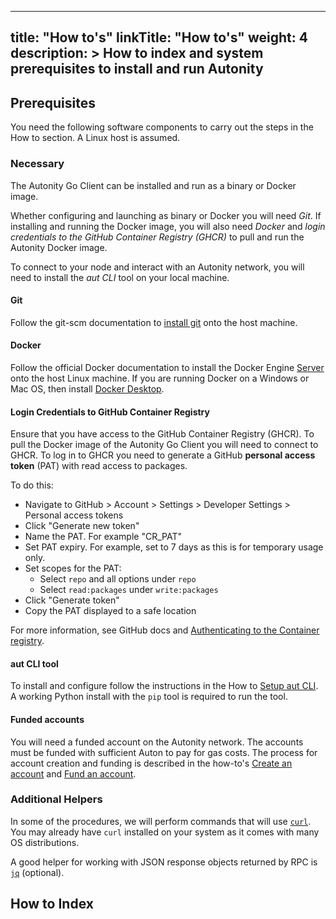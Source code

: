 
---
title: "How to's"
linkTitle: "How to's"
weight: 4
description: >
  How to index and system prerequisites to install and run Autonity 
---

## Prerequisites

You need the following software components to carry out the steps in the How to section. A Linux host is assumed.

### Necessary

The Autonity Go Client can be installed and run as a binary or Docker image. 

Whether configuring and launching as binary or Docker you will need _Git_. If installing and running the Docker image, you will also need _Docker_ and _login credentials to the GitHub Container Registry (GHCR)_ to pull and run the Autonity Docker image. 

To connect to your node and interact with an Autonity network, you will need to install the _aut CLI_ tool on your local machine.

#### Git

Follow the git-scm documentation to [install git](https://git-scm.com/book/en/v2/Getting-Started-Installing-Git) onto the host machine.

#### Docker

Follow the official Docker documentation to install the Docker Engine [Server](https://docs.docker.com/engine/install/#server) onto the host Linux machine. If you are running Docker on a Windows or Mac OS, then install [Docker Desktop](https://docs.docker.com/engine/install/#desktop).

#### Login Credentials to GitHub Container Registry

Ensure that you have access to the GitHub Container Registry (GHCR). To pull the Docker image of the Autonity Go Client you will need to connect to GHCR. To log in to GHCR you need to generate a GitHub **personal access token** (PAT) with read access to packages.

To do this:

- Navigate to GitHub > Account > Settings > Developer Settings > Personal access tokens
- Click "Generate new token"
- Name the PAT. For example "CR_PAT"
- Set PAT expiry. For example, set to 7 days as this is for temporary usage only.
- Set scopes for the PAT:
    - Select `repo` and all options under `repo`
    - Select `read:packages` under `write:packages`
- Click "Generate token"
- Copy the PAT displayed to a safe location

For more information, see GitHub docs and [Authenticating to the Container registry](https://docs.github.com/en/packages/working-with-a-github-packages-registry/working-with-the-container-registry#authenticating-to-the-container-registry).

<!--
#### NodeJS and npm

To install and run the Autonity NodeJS Console you will need to [install nodejs](https://nodejs.org/en/download/) and [install npm](https://docs.npmjs.com/downloading-and-installing-node-js-and-npm).
-->

#### aut CLI tool

To install and configure follow the instructions in the How to [Setup aut CLI](/howto/setup-autcli/). A working Python install with the `pip` tool is required to run the tool.

#### Funded accounts

You will need a funded account on the Autonity network. The accounts must be funded with sufficient Auton to pay for gas costs. The process for account creation and funding is described in the how-to's [Create an account](/howto/create-acct/) and [Fund an account](/howto/fund-acct/).


### Additional Helpers

In some of the procedures, we will perform commands that will use [`curl`](https://curl.haxx.se/download.html). You may already have `curl` installed on your system as it comes with many OS distributions.

A good helper for working with JSON response objects returned by RPC is [`jq`](https://stedolan.github.io/jq/download/) (optional).

## How to Index
